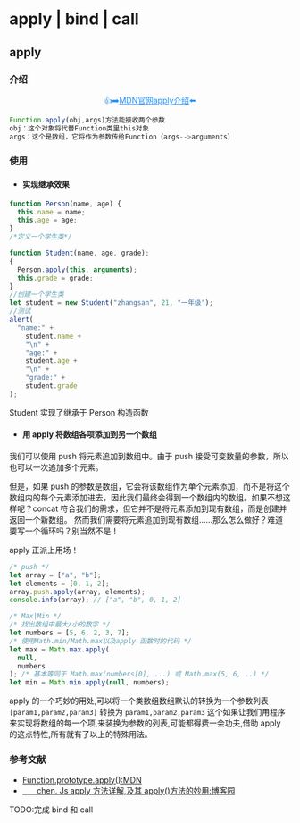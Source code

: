 # apply | bind | call

## apply

### 介绍

<p class="codepart-title"> 👍➡️<a href="https://developer.mozilla.org/zh-CN/docs/Web/JavaScript/Reference/Global_Objects/Function/apply" target = "_blank">MDN官网apply介绍</a>⬅️</p>

```js
Function.apply(obj,args)方法能接收两个参数
obj：这个对象将代替Function类里this对象
args：这个是数组，它将作为参数传给Function（args-->arguments）
```

### 使用

- <h4>实现继承效果</h4>

```js
function Person(name, age) {
  this.name = name;
  this.age = age;
}
/*定义一个学生类*/

function Student(name, age, grade);
{
  Person.apply(this, arguments);
  this.grade = grade;
}
//创建一个学生类
let student = new Student("zhangsan", 21, "一年级");
//测试
alert(
  "name:" +
    student.name +
    "\n" +
    "age:" +
    student.age +
    "\n" +
    "grade:" +
    student.grade
);
```

Student 实现了继承于 Person 构造函数

- <h4>用 apply 将数组各项添加到另一个数组</h4>

我们可以使用 push 将元素追加到数组中。由于 push 接受可变数量的参数，所以也可以一次追加多个元素。

但是，如果 push 的参数是数组，它会将该数组作为单个元素添加，而不是将这个数组内的每个元素添加进去，因此我们最终会得到一个数组内的数组。如果不想这样呢？concat 符合我们的需求，但它并不是将元素添加到现有数组，而是创建并返回一个新数组。 然而我们需要将元素追加到现有数组......那么怎么做好？难道要写一个循环吗？别当然不是！

apply 正派上用场！

```js
/* push */
let array = ["a", "b"];
let elements = [0, 1, 2];
array.push.apply(array, elements);
console.info(array); // ["a", "b", 0, 1, 2]

/* Max|Min */
/* 找出数组中最大/小的数字 */
let numbers = [5, 6, 2, 3, 7];
/* 使用Math.min/Math.max以及apply 函数时的代码 */
let max = Math.max.apply(
  null,
  numbers
); /* 基本等同于 Math.max(numbers[0], ...) 或 Math.max(5, 6, ..) */
let min = Math.min.apply(null, numbers);
```

apply 的一个巧妙的用处,可以将一个类数组数组默认的转换为一个参数列表`[param1,param2,param3]` 转换为 `param1,param2,param3` 这个如果让我们用程序来实现将数组的每一个项,来装换为参数的列表,可能都得费一会功夫,借助 apply 的这点特性,所有就有了以上的特殊用法。

### 参考文献

- <a href="https://developer.mozilla.org/zh-CN/docs/Web/JavaScript/Reference/Global_Objects/Function/apply" target = "_blank">Function.prototype.apply():MDN</a>
- <a href="https://www.cnblogs.com/chenhuichao/p/8493095.html" target = "_blank">\_\_\_\_chen. Js apply 方法详解,及其 apply()方法的妙用:博客园</a>

TODO:完成 bind 和 call

<style scoped>
  .codepart-title{
   text-align:center;
   color:dodgerblue
  }
  .codepart-title a{
       color:dodgerblue
  }
</style>

